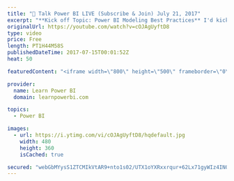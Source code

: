 ```yaml
---
title: "🔴 Talk Power BI LIVE (Subscribe & Join) July 21, 2017"
excerpt: "**Kick off Topic: Power BI Modeling Best Practices** I'd kick off the call with this topic, but after all questions are welcome.  Let's Talk Power BI is a LIVE Q&A and discussion forum hosted by Avi Singh, Microsoft MVP and bestselling Power BI Author.   \"Hello, I am Avi Singh and I love talking about"
originalUrl: https://youtube.com/watch?v=cOJAgUyftD8
type: video
price: Free
length: PT1H44M58S
publishedDateTime: 2017-07-15T00:01:52Z
heat: 50

featuredContent: "<iframe width=\"800\" height=\"500\" frameborder=\"0\" src=\"https://www.youtube.com/embed/cOJAgUyftD8\" allow=\"accelerometer; autoplay; encrypted-media; gyroscope; picture-in-picture\" allowfullscreen></iframe>"

provider:
  name: Learn Power BI
  domain: learnpowerbi.com

topics:
  - Power BI

images:
  - url: https://i.ytimg.com/vi/cOJAgUyftD8/hqdefault.jpg
    width: 480
    height: 360
    isCached: true

secured: "webGbMYysS1ZTCMIkVtAR9+nto1s02/UTX1oYXRxxrqur+62Lx71gyWIz4IN0zBAnvDtm+D4jMl3NDjZXl8nF1SG3sFoRBTrWKtOOtG7UToNF73K/h2CXwKzs0yaPRDQe78qKVvVVDf2Nj7LrjBkFNuMWxDXmwYZ5cId62g6aZK9aU5N/GH7jJHr+Q7HGI4oyz0wlABDkeu1TAyB5GoHbWwj3DUyQ0NA7pc0yI9KRSsOxGgtPhIJ45Iz9yOG7t59taWdSuVH44f2qcA9IaRbfAOI8r6aOO7xOjnOCFxFG5FQyHv9b668quKp/oG3N1oQIs/mjCMfhiQ25nVDsMnugIcyZLKZOj7EtwqCQc31ZoSlUVpLmDqP5pNVUiqiDpeP5iThjnrU3Bm71xnxlEy897IdHEFuYJpCinMLdL9Bybc=;6IN9erd9CuVNodX0V8nhew=="
---
```


